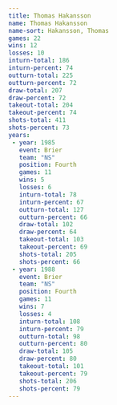 ```yaml
---
title: Thomas Hakansson
name: Thomas Hakansson
name-sort: Hakansson, Thomas
games: 22
wins: 12
losses: 10
inturn-total: 186
inturn-percent: 74
outturn-total: 225
outturn-percent: 72
draw-total: 207
draw-percent: 72
takeout-total: 204
takeout-percent: 74
shots-total: 411
shots-percent: 73
years:
 - year: 1985
   event: Brier
   team: "NS"
   position: Fourth
   games: 11
   wins: 5
   losses: 6
   inturn-total: 78
   inturn-percent: 67
   outturn-total: 127
   outturn-percent: 66
   draw-total: 102
   draw-percent: 64
   takeout-total: 103
   takeout-percent: 69
   shots-total: 205
   shots-percent: 66
 - year: 1988
   event: Brier
   team: "NS"
   position: Fourth
   games: 11
   wins: 7
   losses: 4
   inturn-total: 108
   inturn-percent: 79
   outturn-total: 98
   outturn-percent: 80
   draw-total: 105
   draw-percent: 80
   takeout-total: 101
   takeout-percent: 79
   shots-total: 206
   shots-percent: 79
---
```

